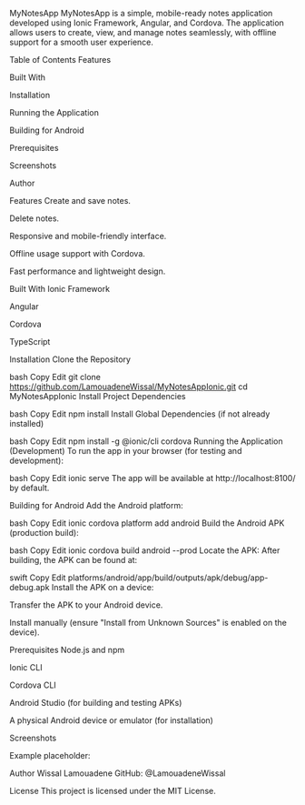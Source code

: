 MyNotesApp
MyNotesApp is a simple, mobile-ready notes application developed using Ionic Framework, Angular, and Cordova.
The application allows users to create, view, and manage notes seamlessly, with offline support for a smooth user experience.

Table of Contents
Features

Built With

Installation

Running the Application

Building for Android

Prerequisites

Screenshots

Author

Features
Create and save notes.

Delete notes.

Responsive and mobile-friendly interface.

Offline usage support with Cordova.

Fast performance and lightweight design.

Built With
Ionic Framework

Angular

Cordova

TypeScript

Installation
Clone the Repository

bash
Copy
Edit
git clone https://github.com/LamouadeneWissal/MyNotesAppIonic.git
cd MyNotesAppIonic
Install Project Dependencies

bash
Copy
Edit
npm install
Install Global Dependencies (if not already installed)

bash
Copy
Edit
npm install -g @ionic/cli cordova
Running the Application (Development)
To run the app in your browser (for testing and development):

bash
Copy
Edit
ionic serve
The app will be available at http://localhost:8100/ by default.

Building for Android
Add the Android platform:

bash
Copy
Edit
ionic cordova platform add android
Build the Android APK (production build):

bash
Copy
Edit
ionic cordova build android --prod
Locate the APK: After building, the APK can be found at:

swift
Copy
Edit
platforms/android/app/build/outputs/apk/debug/app-debug.apk
Install the APK on a device:

Transfer the APK to your Android device.

Install manually (ensure "Install from Unknown Sources" is enabled on the device).

Prerequisites
Node.js and npm

Ionic CLI

Cordova CLI

Android Studio (for building and testing APKs)

A physical Android device or emulator (for installation)

Screenshots
<!-- Insert screenshots here if available -->
Example placeholder:


Author
Wissal Lamouadene
GitHub: @LamouadeneWissal

License
This project is licensed under the MIT License.
